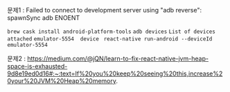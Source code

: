 문제1
: Failed to connect to development server using "adb reverse": spawnSync adb ENOENT


``brew cask install android-platform-tools``
``adb devices``
``List of devices attached``
``emulator-5554  device``
`` react-native run-android --deviceId emulator-5554``

문제2
: 
https://medium.com/@jQN/learn-to-fix-react-native-jvm-heap-space-is-exhausted-9d8e19ed0d16#:~:text=If%20you%20keep%20seeing%20this,increase%20your%20JVM%20Heap%20memory.

<!--stackedit_data:
eyJoaXN0b3J5IjpbMjAyOTY0NjA5Ml19
-->